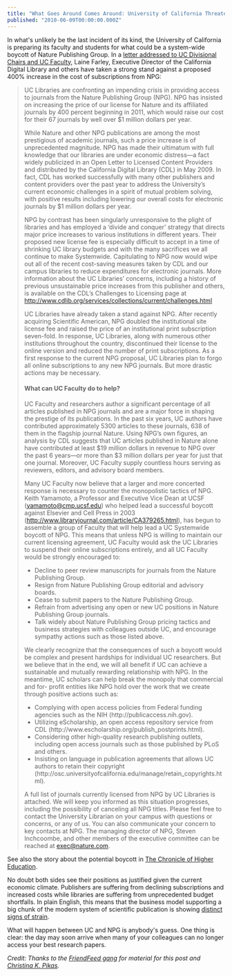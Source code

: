 ```yaml
---
title: "What Goes Around Comes Around: University of California Threatens System-Wide Boycott of Nature Publishing Group"
published: "2010-06-09T00:00:00.000Z"
---
```


In what's unlikely be the last incident of its kind, the University of California is preparing its faculty and students for what could be a system-wide boycott of Nature Publishing Group. In a [letter addressed to UC Divisional Chairs and UC Faculty](http://libraries.ucsd.edu/collections/Nature_Faculty_Letter-June_2010.pdf), Laine Farley, Executive Director of the California Digital Library and others have taken a strong stand against a proposed 400% increase in the cost of subscriptions from NPG:

<blockquote>
<p>UC Libraries are confronting an impending crisis in providing access to journals from the Nature Publishing Group (NPG). NPG has insisted on increasing the price of our license for Nature and its affiliated journals by 400 percent beginning in 2011, which would raise our cost for their 67 journals by well over $1 million dollars per year.</p>

<p>While Nature and other NPG publications are among the most prestigious of academic journals, such a price increase is of unprecedented magnitude. NPG has made their ultimatum with full knowledge that our libraries are under economic distress—a fact widely publicized in an Open Letter to Licensed Content Providers and distributed by the California Digital Library (CDL) in May 2009. In fact, CDL has worked successfully with many other publishers and content providers over the past year to address the University’s current economic challenges in a spirit of mutual problem solving, with positive results including lowering our overall costs for electronic journals by $1 million dollars per year.</p>

<p>NPG by contrast has been singularly unresponsive to the plight of libraries and has employed a ‘divide and conquer’ strategy that directs major price increases to various institutions in different years. Their proposed new license fee is especially difficult to accept in a time of shrinking UC library budgets and with the many sacrifices we all continue to make Systemwide. Capitulating to NPG now would wipe out all of the recent cost-saving measures taken by CDL and our campus libraries to reduce expenditures for electronic journals. More information about the UC Libraries’ concerns, including a history of previous unsustainable price increases from this publisher and others, is available on the CDL’s Challenges to Licensing page at <a href="http://www.cdlib.org/services/collections/current/challenges.html">http://www.cdlib.org/services/collections/current/challenges.html</a></p>

<p>UC Libraries have already taken a stand against NPG. After recently acquiring Scientific American, NPG doubled the institutional site license fee and raised the price of an institutional print subscription seven-fold. In response, UC Libraries, along with numerous other institutions throughout the country, discontinued their license to the online version and reduced the number of print subscriptions. As a first response to the current NPG proposal, UC Libraries plan to forgo all online subscriptions to any new NPG journals. But more drastic actions may be necessary.</p>

<h4>What can UC Faculty do to help?</h4>

<p>UC Faculty and researchers author a significant percentage of all articles published in NPG journals and are a major force in shaping the prestige of its publications. In the past six years, UC authors have contributed approximately 5300 articles to these journals, 638 of them in the flagship journal Nature. Using NPG’s own figures, an analysis by CDL suggests that UC articles published in Nature alone have contributed at least $19 million dollars in revenue to NPG over the past 6 years—or more than $3 million dollars per year for just that one journal. Moreover, UC Faculty supply countless hours serving as reviewers, editors, and advisory board members.</p>

<p>Many UC Faculty now believe that a larger and more concerted response is necessary to counter the monopolistic tactics of NPG. Keith Yamamoto, a Professor and Executive Vice Dean at UCSF (<a href="mailto:yamamoto@cmp.ucsf.edu">yamamoto@cmp.ucsf.edu</a>) who helped lead a successful boycott against Elsevier and Cell Press in 2003 (<a href="http://www.libraryjournal.com/article/CA379265.html">http://www.libraryjournal.com/article/CA379265.html</a>), has begun to assemble a group of Faculty that will help lead a UC Systemwide boycott of NPG. This means that unless NPG is willing to maintain our current licensing agreement, UC Faculty would ask the UC Libraries to suspend their online subscriptions entirely, and all UC Faculty would be strongly encouraged to:</p>

<ul>
<li>Decline to peer review manuscripts for journals from the Nature Publishing Group.</li>
<li>Resign from Nature Publishing Group editorial and advisory boards.</li>
<li>Cease to submit papers to the Nature Publishing Group.</li>
<li>Refrain from advertising any open or new UC positions in Nature Publishing Group journals.</li>
<li>Talk widely about Nature Publishing Group pricing tactics and business strategies with colleagues outside UC,
and encourage sympathy actions such as those listed above.</li>
</ul>

<p>We clearly recognize that the consequences of such a boycott would be complex and present hardships for individual UC researchers. But we believe that in the end, we will all benefit if UC can achieve a sustainable and mutually rewarding relationship with NPG. In the meantime, UC scholars can help break the monopoly that commercial and for- profit entities like NPG hold over the work that we create through positive actions such as:</p>

<ul>
<li>Complying with open access policies from Federal funding agencies such as the NIH (http://publicaccess.nih.gov).</li>
<li>Utilizing eScholarship, an open access repository service from CDL (http://www.escholarship.org/publish_postprints.html).</li>
<li>Considering other high-quality research publishing outlets, including open access journals such as those published by PLoS and others.</li>
<li>Insisting on language in publication agreements that allows UC authors to retain their copyright (http://osc.universityofcalifornia.edu/manage/retain_copyrights.html).</li>
</ul>

<p>A full list of journals currently licensed from NPG by UC Libraries is attached. We will keep you informed as this situation progresses, including the possibility of canceling all NPG titles. Please feel free to contact the University Librarian on your campus with questions or concerns, or any of us. You can also communicate your concern to key contacts at NPG. The managing director of NPG, Steven Inchcoombe, and other members of the executive committee can be reached at <a href="mailto:exec@nature.com">exec@nature.com</a>.</p>
</blockquote>

See also the story about the potential boycott in [The Chronicle of Higher Education](http://chronicle.com/article/U-of-California-Tries-Just/65823/).

No doubt both sides see their positions as justified given the current economic climate. Publishers are suffering from declining subscriptions and increased costs while libraries are suffering from unprecedented budget shortfalls. In plain English, this means that the business model supporting a big chunk of the modern system of scientific publication is showing [distinct signs of strain](http://depth-first.com/articles/2007/07/27/the-journal-deadpool-failing-business-models-and-sick-markets-in-scientific-publishing).

What will happen between UC and NPG is anybody's guess. One thing is clear: the day may soon arrive when many of your colleagues can no longer access your best research papers.

*Credit: Thanks to the [FriendFeed gang](http://friendfeed.com/rapodaca/603f8e3a/holy-cow-university-of-california-system-may) for material for this post and [Christina K. Pikas](http://scienceblogs.com/christinaslisrant/2010/06/holy_cow_university_of_califor.php).*